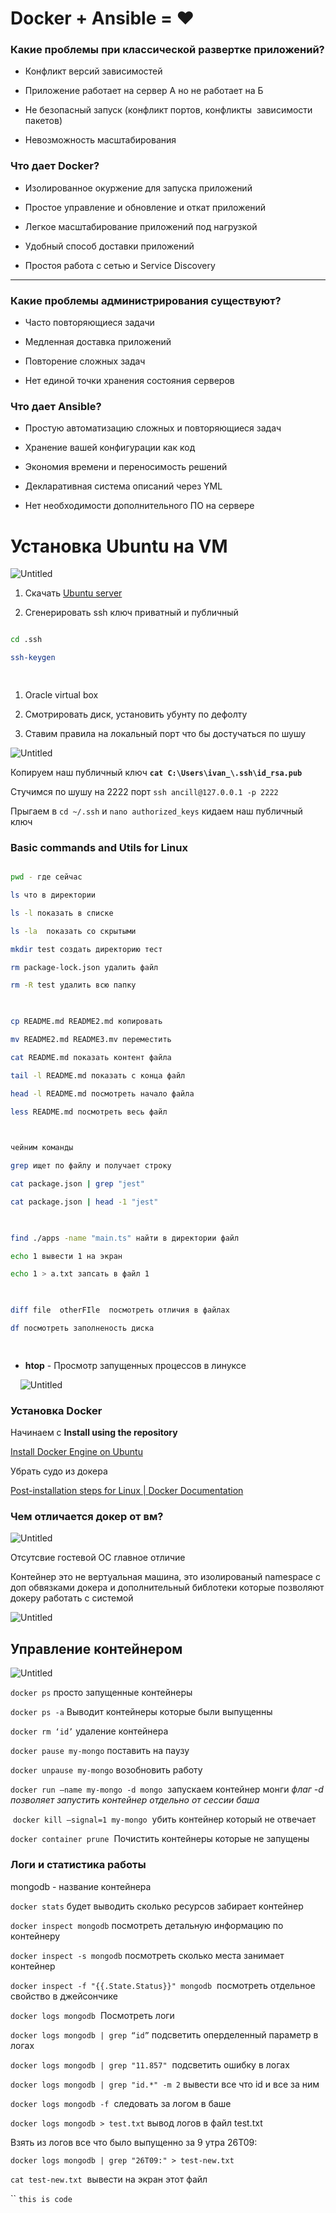 # Docker + Ansible = ❤️

  

### Какие проблемы при классической развертке приложений?

  

- Конфликт версий зависимостей

- Приложение работает на сервер А но не работает на Б

- Не безопасный запуск (конфликт портов, конфликты  зависимости пакетов)

- Невозможность масштабирования

  

### Что дает Docker?

  

- Изолированное окуржение для запуска приложений

- Простое управление и обновление и откат приложений

- Легкое масштабирование приложений под нагрузкой

- Удобный способ доставки приложений

- Простоя работа с сетью и Service Discovery

  

---

  

### Какие проблемы администрирования существуют?

  

- Часто повторяющиеся задачи

- Медленная доставка приложений

- Повторение сложных задач

- Нет единой точки хранения состояния серверов

  

### Что дает Ansible?

  

- Простую автоматизацию сложных и повторяющиеся задач

- Хранение вашей конфигурации как код

- Экономия времени и переносимость решений

- Декларативная система описаний через YML

- Нет необходимости дополнительного ПО на сервере

  

# Установка Ubuntu на VM

  

![Untitled](Docker%20+%20Ansible%20=%20%E2%9D%A4%EF%B8%8F%205faf871167f94f00afd8e044b8a28d68/Untitled.png)

  

1. Скачать [Ubuntu server](https://ubuntu.com/download/server)

2. Сгенерировать ssh ключ приватный и публичный

  

```bash

cd .ssh

ssh-keygen

  

```

  

1. Oracle virtual box

2. Смотрировать диск, установить убунту по дефолту

3. Ставим правила на локальный порт что бы достучаться по шушу

  

![Untitled](Docker%20+%20Ansible%20=%20%E2%9D%A4%EF%B8%8F%205faf871167f94f00afd8e044b8a28d68/Untitled%201.png)

  

Копируем наш публичный ключ **`cat C:\Users\ivan_\.ssh\id_rsa.pub`**

  

Стучимся по шушу на 2222 порт `ssh ancill@127.0.0.1 -p 2222`

  

Прыгаем в `cd ~/.ssh` и `nano authorized_keys` кидаем наш публичный ключ

  

### Basic commands and Utils for Linux

  

```bash

pwd - где сейчас

ls что в директории

ls -l показать в списке

ls -la  показать со скрытыми

mkdir test создать директорию тест

rm package-lock.json удалить файл

rm -R test удалить всю папку

  

cp README.md README2.md копировать

mv README2.md README3.mv переместить

cat README.md показать контент файла

tail -l README.md показать с конца файл

head -l README.md посмотреть начало файла

less README.md посмотреть весь файл

  

чейним команды

grep ищет по файлу и получает строку

cat package.json | grep "jest"

cat package.json | head -1 "jest"

  

find ./apps -name "main.ts" найти в директории файл

echo 1 вывести 1 на экран

echo 1 > a.txt запсать в файл 1

  

diff file  otherFIle  посмотреть отличия в файлах

df посмотреть заполненость диска

  

```

  

- **htop** - Просмотр запущенных процессов в линуксе

    ![Untitled](Docker%20+%20Ansible%20=%20%E2%9D%A4%EF%B8%8F%205faf871167f94f00afd8e044b8a28d68/Untitled%202.png)

  

### Установка Docker

  

Начинаем с ****Install using the repository****

  

[Install Docker Engine on Ubuntu](https://docs.docker.com/engine/install/ubuntu/#install-using-the-repository)

  

Убрать судо из докера

  

[Post-installation steps for Linux | Docker Documentation](https://docs.docker.com/engine/install/linux-postinstall/)

  

### Чем отличается докер от вм?

  

![Untitled](Docker%20+%20Ansible%20=%20%E2%9D%A4%EF%B8%8F%205faf871167f94f00afd8e044b8a28d68/Untitled%203.png)

  

Отсутсвие гостевой ОС главное отличие

  

Контейнер это не вертуальная машина, это изолированый namespace с доп обвязками докера и дополнительный библотеки которые позволяют докеру работать с системой

  

![Untitled](Docker%20+%20Ansible%20=%20%E2%9D%A4%EF%B8%8F%205faf871167f94f00afd8e044b8a28d68/Untitled%204.png)

  

## Управление контейнером

  

![Untitled](Docker%20+%20Ansible%20=%20%E2%9D%A4%EF%B8%8F%205faf871167f94f00afd8e044b8a28d68/Untitled%205.png)

  

`docker ps` просто запущенные контейнеры

  

`docker ps -a` Выводит контейнеры которые были выпущенны

  

`docker rm ‘id’` удаление контейнера

  

`docker pause my-mongo` поставить на паузу

  

`docker unpause my-mongo` возобновить работу

  

`docker run —name my-mongo -d mongo`  запускаем контейнер монги *флаг -d позволяет запустить контейнер отдельно от сессии баша*

  

 `docker kill —signal=1 my-mongo`  убить контейнер который не отвечает

  

`docker container prune`  Почистить контейнеры которые не запущены

  
### **Логи и статистика работы**

  

mongodb - название контейнера

  

`docker stats` будет выводить сколько ресурсов забирает контейнер

  

`docker inspect mongodb` посмотреть детальную информацию по контейнеру

  

`docker inspect -s mongodb` посмотреть сколько места занимает контейнер

  

`docker inspect -f "{{.State.Status}}" mongodb`  посмотреть отдельное свойство в джейсончике

  

`docker logs mongodb`  Посмотреть логи

  

`docker logs mongodb | grep “id”` подсветить оперделенный параметр в логах

  

`docker logs mongodb | grep "11.857"`  подсветить ошибку в логах

  

`docker logs mongodb | grep "id.*" -m 2` вывести все что id и все за ним

  

`docker logs mongodb -f`  следовать за логом в баше

  

`docker logs mongodb > test.txt` вывод логов в файл test.txt

  

Взять из логов все что было выпущенно за 9 утра 26T09:

  

`docker logs mongodb | grep "26T09:" > test-new.txt`

  

`cat test-new.txt`  вывести на экран этот файл




``
`this is code`  